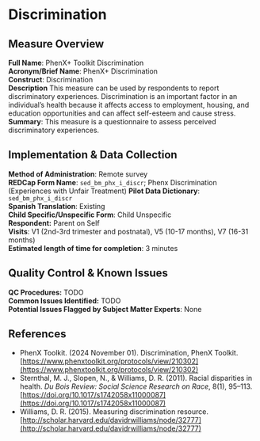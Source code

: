 # Discrimination
## Measure Overview
**Full Name**: PhenX+ Toolkit Discrimination    
**Acronym/Brief Name**: PhenX+ Discrimination   
**Construct**: Discrimination   
**Description** This measure can be used by respondents to report discriminatory experiences. Discrimination is an important factor in an individual’s health because it affects access to employment, housing, and education opportunities and can affect self-esteem and cause stress.    
**Summary**: This measure is a questionnaire to assess perceived discriminatory experiences.

## Implementation & Data Collection
**Method of Administration**: Remote survey  
**REDCap Form Name**: `sed_bm_phx_i_discr`; Phenx Discrimination (Experiences with Unfair Treatment) 
**Pilot Data Dictionary**: `sed_bm_phx_i_discr`     
**Spanish Translation**: Existing  
**Child Specific/Unspecific Form**: Child Unspecific  
**Respondent:** Parent on Self  
**Visits**: V1 (2nd-3rd trimester and postnatal), V5 (10-17 months), V7 (16-31 months)     
**Estimated length of time for completion**: 3 minutes

## Quality Control & Known Issues 
**QC Procedures:**  TODO    
**Common Issues Identified:** TODO      
**Potential Issues Flagged by Subject Matter Experts**: None

## References
 - PhenX Toolkit. (2024 November 01). Discrimination, PhenX Toolkit. [https://www.phenxtoolkit.org/protocols/view/210302](https://www.phenxtoolkit.org/protocols/view/210302)
 - Sternthal, M. J., Slopen, N., & Williams, D. R. (2011). Racial disparities in health. *Du Bois Review: Social Science Research on Race*, 8(1), 95–113. [https://doi.org/10.1017/s1742058x11000087](https://doi.org/10.1017/s1742058x11000087)
 - Williams, D. R. (2015). Measuring discrimination resource. [http://scholar.harvard.edu/davidrwilliams/node/32777](http://scholar.harvard.edu/davidrwilliams/node/32777)